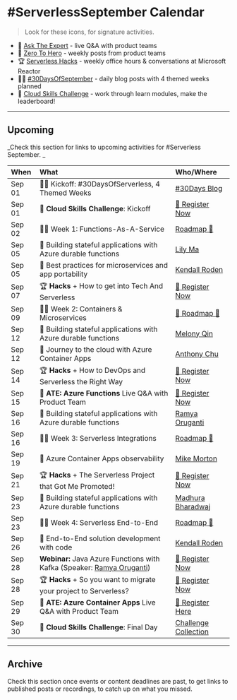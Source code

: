 # #ServerlessSeptember Calendar

> Look for these icons, for signature activities.

 * 🎤 [Ask The Expert](/serverless-september/AskTheExpert) - live Q&A with product teams
 * 🚀 [Zero To Hero](/serverless-september/ZeroToHero) - weekly posts from product teams
 * 🏆 [Serverless Hacks](/serverless-september/ServerlessHacks) - weekly office hours & conversations at Microsoft Reactor
 * ✍🏽 [#30DaysOfSeptember](/serverless-september/30DaysOfServerless) - daily blog posts with 4 themed weeks planned
 * 🎯 [Cloud Skills Challenge](/serverless-september/CloudSkills) - work through learn modules, make the leaderboard!

---

## Upcoming

_Check this section for links to upcoming activities for #Serverless September. _


| When | What | Who/Where |
|:---|:---|:---|
| Sep 01 | ✍🏽 Kickoff: #30DaysOfServerless, 4 Themed Weeks | [#30Days Blog](/blog) |
| Sep 01 | 🎯 **Cloud Skills Challenge**: Kickoff| [🌟 Register Now](https://docs.microsoft.com/en-us/learn/challenges?id=b950cd7a-d456-46ab-81ba-3bd1ad86dc1c&WT.mc_id=javascript-74010-ninarasi) |
| Sep 02 | ✍🏽 Week 1:  Functions-As-A-Service | [ Roadmap 🚏  ](/serverless-september/30DaysOfServerless#azure-functions) |
| Sep 05 |  🚀 Building stateful applications with Azure durable functions | [ Lily Ma](https://devblogs.microsoft.com/azure-sdk/author/jiayma/?WT.mc_id=javascript-74010-ninarasi) |
| Sep 05 | 🚀 Best practices for microservices and app portability| [Kendall Roden](https://twitter.com/KendallRoden) |
| Sep 07 | 🏆 **Hacks** + How to get into Tech And Serverless | [🌟 Register Now](https://developer.microsoft.com/reactor/events/16946?WT.mc_id=javascript-74010-ninarasi) |
| Sep 09 | ✍🏽 Week 2: Containers & Microservices | [🚏 Roadmap 🚏   ](/serverless-september/30DaysOfServerless#azure-container-apps) |
| Sep 12  | 🚀 Building stateful applications with Azure durable functions  | [ Melony Qin](https://twitter.com/MelonyQ)|
| Sep 12 | 🚀 Journey to the cloud with Azure Container Apps | [Anthony Chu](https://twitter.com/nthonyChu) |
| Sep 14 | 🏆 **Hacks** + How to DevOps and Serverless the Right Way | [🌟 Register Now](https://developer.microsoft.com/reactor/events/16958?WT.mc_id=javascript-74010-ninarasi) |
| Sep 15 | 🎤 **ATE: Azure Functions** Live Q&A with Product Team| [🌟 Register Now](https://reactor.microsoft.com/en-us/reactor/events/17000/?WT.mc_id=javascript-74010-ninarasi) |
| Sep 16 | 🚀 Building stateful applications with Azure durable functions  | [Ramya Oruganti](https://twitter.com/ramyaoncloud) |
| Sep 16 | ✍🏽 Week 3: Serverless Integrations | [Roadmap 🚏   ](/serverless-september/30DaysOfServerless#serverless-integrations) |
| Sep 19 | 🚀 Azure Container Apps observability | [Mike Morton](https://twitter.com/BigMorty) |
| Sep 21 | 🏆 **Hacks** + The Serverless Project that Got Me Promoted!  | [🌟 Register Now](https://developer.microsoft.com/reactor/events/16959?WT.mc_id=javascript-74010-ninarasi) |
| Sep 23 | 🚀 Building stateful applications with Azure durable functions | [ Madhura Bharadwaj](https://twitter.com/madhura0110)|
| Sep 23 | ✍🏽 Week 4: Serverless End-to-End | [Roadmap 🚏   ](/serverless-september/30DaysOfServerless#serverless-end-to-end) |
| Sep 26 | 🚀 End-to-End solution development with code | [Kendall Roden](https://twitter.com/KendallRoden) |
| Sep 28 |  **Webinar:** Java Azure Functions with Kafka (Speaker: [Ramya Oruganti](https://twitter.com/ramyaoncloud)) | [🌟 Register Now](https://info.microsoft.com/ww-landing-build-serverless-apis-with-azure-functions-kafka-extension.html?lcid=en-us&WT.mc_id=javascript-74010-ninarasi) |
| Sep 28 | 🏆 **Hacks** + So you want to migrate your project to Serverless?  | [🌟 Register Now](https://developer.microsoft.com/reactor/events/16960?WT.mc_id=javascript-74010-ninarasi) |
| Sep 29 | 🎤 **ATE: Azure Container Apps** Live Q&A with Product Team | [🌟 Register Here](https://reactor.microsoft.com/en-us/reactor/events/17000/?WT.mc_id=javascript-74010-ninarasi) |
| Sep 30 | 🎯 **Cloud Skills Challenge**: Final Day| [Challenge Collection](https://docs.microsoft.com/en-us/users/leannturpin-6614/collections/kjqpsnzg4opdo2?WT.mc_id=javascript-74010-ninarasi) |

---

## Archive

Check this section once events or content deadlines are past, to get links to published posts or recordings, to catch up on what you missed.
